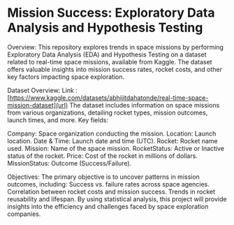 # Mission Success: Exploratory Data Analysis and Hypothesis Testing


Overview:
This repository explores trends in space missions by performing Exploratory Data Analysis (EDA) and Hypothesis Testing on a dataset related to real-time space missions, available from Kaggle. The dataset offers valuable insights into mission success rates, rocket costs, and other key factors impacting space exploration.

Dataset Overview:
Link : [https://www.kaggle.com/datasets/abhijitdahatonde/real-time-space-mission-dataset](url)
The dataset includes information on space missions from various organizations, detailing rocket types, mission outcomes, launch times, and more. Key fields:

Company: Space organization conducting the mission.
Location: Launch location.
Date & Time: Launch date and time (UTC).
Rocket: Rocket name used.
Mission: Name of the space mission.
RocketStatus: Active or Inactive status of the rocket.
Price: Cost of the rocket in millions of dollars.
MissionStatus: Outcome (Success/Failure).


Objectives:
The primary objective is to uncover patterns in mission outcomes, including:
Success vs. failure rates across space agencies.
Correlation between rocket costs and mission success.
Trends in rocket reusability and lifespan.
By using statistical analysis, this project will provide insights into the efficiency and challenges faced by space exploration companies.
